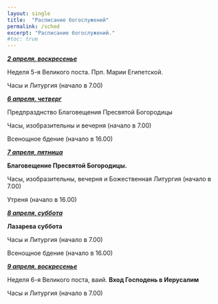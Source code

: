 ```yaml
---
layout: single
title:  "Расписание богослужений"
permalink: /sched
excerpt: "Расписание богослужений."
#toc: true
---
```



**_<span style="text-decoration:underline;">2 апреля, воскресенье</span>_**

Неделя 5-я Великого поста. Прп. Марии Египетской.

Часы и Литургия (начало в 7.00)

**_<span style="text-decoration:underline;">6 апреля, четверг</span>_**

Предпразднство Благовещения Пресвятой Богородицы

Часы, изобразительны и вечерня (начало в 7.00)

Всенощное бдение (начало в 16.00)

**_<span style="text-decoration:underline;">7 апреля, пятница</span>_**

**Благовещение Пресвятой Богородицы.**

Часы, изобразительны, вечерня и Божественная Литургия (начало в 7.00)
 

Утреня (начало в 16.00)

**_<span style="text-decoration:underline;">8 апреля, суббота</span>_**

**Лазарева суббота**

Часы и Литургия (начало в 7.00)

Всенощное бдение (начало в 16.00)

**_<span style="text-decoration:underline;">9 апреля, воскресенье</span>_**

Неделя 6-я Великого поста, ваий. **Вход Господень в Иерусалим**

Часы и Литургия (начало в 7.00)

